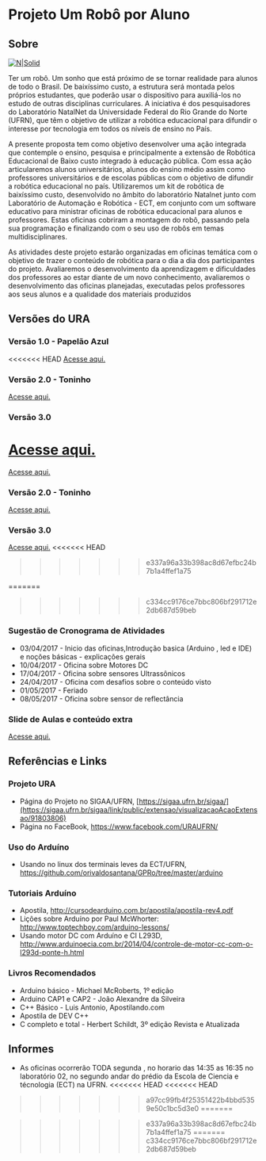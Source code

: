 # Projeto Um Robô por Aluno
## Sobre

[![N|Solid](http://www.natalnet.br/ura/wp-content/themes/Ura/images/logo.png)](http://www.natalnet.br/ura/)

Ter um robô. Um sonho que está próximo de se tornar realidade para alunos de todo o Brasil. De baixíssimo custo, a estrutura será montada pelos próprios estudantes, que poderão usar o dispositivo para auxiliá-los no estudo de outras disciplinas curriculares.
A iniciativa é dos pesquisadores do Laboratório NatalNet da Universidade Federal do Rio Grande do Norte (UFRN), que têm o objetivo de utilizar a robótica educacional para difundir o interesse por tecnologia em todos os níveis de ensino no País.

A presente proposta tem como objetivo desenvolver uma ação integrada que contemple o ensino, pesquisa e principalmente a extensão de Robótica Educacional de Baixo custo integrado à educação pública. Com essa ação articularemos alunos universitários, alunos do ensino médio assim como professores universitários e de escolas públicas com o objetivo de difundir a robótica educacional no país. Utilizaremos um kit de robótica de baixíssimo custo, desenvolvido no âmbito do laboratório Natalnet junto com Laboratório de Automação e Robótica - ECT, em conjunto com um software educativo para ministrar oficinas de robótica educacional para alunos e professores. Estas oficinas  cobriram a montagem do robô, passando pela sua programação e finalizando com o seu uso de robôs em temas multidisciplinares.

As atividades deste projeto estarão organizadas em oficinas temática com o objetivo de trazer o conteúdo de robótica para o dia a dia dos participantes do projeto. Avaliaremos o desenvolvimento da aprendizagem e dificuldades dos professores ao estar diante de um novo conhecimento, avaliaremos o desenvolvimento das oficinas planejadas, executadas pelos professores aos seus alunos e a qualidade dos materiais produzidos

## Versões do URA
### Versão 1.0 - Papelão Azul

<<<<<<< HEAD
[Acesse aqui.](https://github.com/orivaldosantana/ProjetoURA/tree/master/Vers%C3%A3o%201.0)

### Versão 2.0 - Toninho

[Acesse aqui.](https://github.com/orivaldosantana/ProjetoURA/tree/master/toninho)

### Versão 3.0

[Acesse aqui.](https://github.com/orivaldosantana/ProjetoURA/tree/master/versao_3)
=======
[Acesse aqui.](Vers%C3%A3o%201.0)

### Versão 2.0 - Toninho

[Acesse aqui.](toninho)

### Versão 3.0

[Acesse aqui.](versao_3)
<<<<<<< HEAD
>>>>>>> e337a96a33b398ac8d67efbc24b7b1a4ffef1a75
 
=======

>>>>>>> c334cc9176ce7bbc806bf291712e2db687d59beb
### Sugestão de Cronograma de Atividades
* 03/04/2017 - Inicio das oficinas,Introdução basica (Arduino ,  led e IDE) e noções básicas - explicações gerais
* 10/04/2017 - Oficina sobre Motores DC
* 17/04/2017 - Oficina sobre sensores Ultrassônicos
* 24/04/2017 - Oficina com desafios sobre o conteúdo visto
* 01/05/2017 - Feriado
* 08/05/2017 - Oficina sobre sensor de reflectância 

### Slide de Aulas e conteúdo extra
[Acesse aqui.](Slides%20de%20aula)

## Referências e Links

### Projeto URA
* Página do Projeto no SIGAA/UFRN, [https://sigaa.ufrn.br/sigaa/](https://sigaa.ufrn.br/sigaa/link/public/extensao/visualizacaoAcaoExtensao/91803806)
* Página no FaceBook, https://www.facebook.com/URAUFRN/

### Uso do Arduíno
* Usando no linux dos terminais leves da ECT/UFRN,
https://github.com/orivaldosantana/GPRo/tree/master/arduino

### Tutoriais Arduíno
* Apostila, http://cursodearduino.com.br/apostila/apostila-rev4.pdf
* Lições sobre Arduíno por Paul McWhorter: http://www.toptechboy.com/arduino-lessons/
* Usando motor DC com Arduíno e CI L293D, http://www.arduinoecia.com.br/2014/04/controle-de-motor-cc-com-o-l293d-ponte-h.html

### Livros Recomendados
* Arduino básico - Michael McRoberts, 1º edição
* Arduino CAP1 e CAP2 -  João Alexandre da Silveira
* C++ Básico - Luis Antonio, Apostilando.com
* Apostila de DEV C++
* C completo e total - Herbert Schildt, 3º edição Revista e Atualizada

## Informes

* As oficinas ocorrerão TODA segunda , no horario das 14:35 as 16:35 no laboratório 02, no segundo andar do prédio da Escola de Ciencia e técnologia (ECT)  na UFRN.
<<<<<<< HEAD
<<<<<<< HEAD
>>>>>>> a97cc99fb4f25351422b4bbd5359e50c1bc5d3e0
=======

>>>>>>> e337a96a33b398ac8d67efbc24b7b1a4ffef1a75
=======
>>>>>>> c334cc9176ce7bbc806bf291712e2db687d59beb
